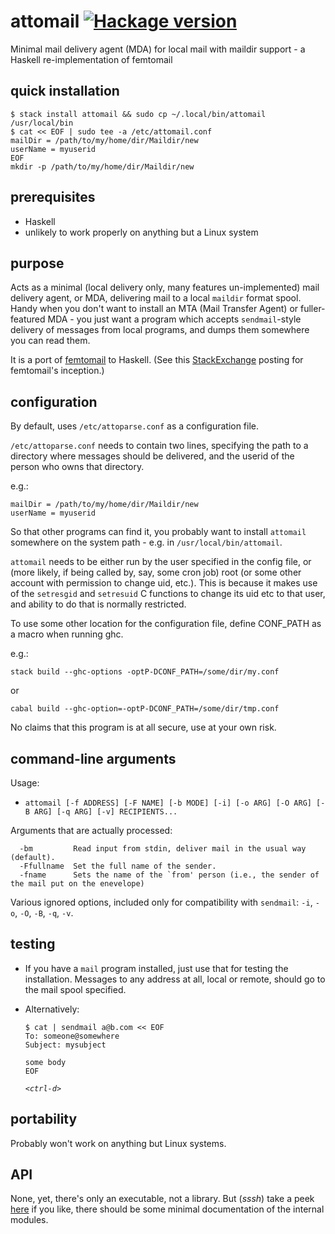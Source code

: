 # attomail [![Hackage version](https://img.shields.io/hackage/v/attomail.svg?label=Hackage)](https://hackage.haskell.org/package/attomail)

Minimal mail delivery agent (MDA) for local mail with maildir support - a Haskell re-implementation of femtomail

## quick installation

~~~
$ stack install attomail && sudo cp ~/.local/bin/attomail /usr/local/bin
$ cat << EOF | sudo tee -a /etc/attomail.conf
mailDir = /path/to/my/home/dir/Maildir/new 
userName = myuserid
EOF
mkdir -p /path/to/my/home/dir/Maildir/new
~~~

## prerequisites

- Haskell 
- unlikely to work properly on anything but a Linux system

## purpose

Acts as a minimal (local delivery only, many features un-implemented) mail
delivery agent, or MDA, delivering mail to a local `maildir` format spool.
Handy when you don't want to install an MTA (Mail Transfer Agent) or
fuller-featured MDA - you just want a program which accepts 
`sendmail`-style delivery of messages from local programs, and dumps them
somewhere you can read them. 

It is a port of [femtomail](<https://git.lekensteyn.nl/femtomail/>) to Haskell.
(See this [StackExchange](http://unix.stackexchange.com/questions/82093/minimal-mta-that-delivers-mail-locally-for-cron) posting for femtomail's inception.)

## configuration

By default, uses `/etc/attoparse.conf` as a configuration file.

`/etc/attoparse.conf` needs to contain two lines, specifying the path to
a directory where messages should be delivered, and the userid of the
person who owns that directory.

e.g.:

~~~
mailDir = /path/to/my/home/dir/Maildir/new 
userName = myuserid
~~~

So that other programs can find it, you probably want to install
`attomail` somewhere on the system path - e.g. in `/usr/local/bin/attomail`. 

`attomail` needs to be either run by the user specified in the config file, or
(more likely, if being called by, say, some cron job) root
(or some other account
with permission to change uid, etc.).
This is because it makes use of the `setresgid` and `setresuid` C functions to change its uid etc to that user, and ability to do that is normally restricted.

To use some other location for the configuration file, define CONF_PATH as a
macro when running ghc.

e.g.:

~~~   
stack build --ghc-options -optP-DCONF_PATH=/some/dir/my.conf 
~~~

or

~~~
cabal build --ghc-option=-optP-DCONF_PATH=/some/dir/tmp.conf  
~~~

No claims that this program is at all secure, use at your own risk.

## command-line arguments

Usage: 

*   `attomail [-f ADDRESS] [-F NAME] [-b MODE] [-i] [-o ARG] [-O ARG] [-B ARG]
    [-q ARG] [-v] RECIPIENTS...`

Arguments that are actually processed:

      -bm         Read input from stdin, deliver mail in the usual way (default).
      -Ffullname  Set the full name of the sender.
      -fname      Sets the name of the `from' person (i.e., the sender of the mail put on the enevelope)

Various ignored options, included only for compatibility with `sendmail`: `-i`, `-o`, `-O`, `-B`, `-q`, `-v`.

## testing 

-   If you have a `mail` program installed, just use that for testing the
    installation. Messages to any address at all, local or remote, should go
    to the mail spool specified.

-   Alternatively:

    ~~~
    $ cat | sendmail a@b.com << EOF 
    To: someone@somewhere
    Subject: mysubject
    
    some body
    EOF
    ~~~

    *`<ctrl-d>`*

## portability

Probably won't work on anything but Linux systems.

## API

None, yet, there's only an executable, not a library. But (*sssh*) take a peek
[here](https://hackage.haskell.org/package/attomail-0.1.0.1/candidate/docs) if you like, there should be some minimal documentation of the internal modules.

